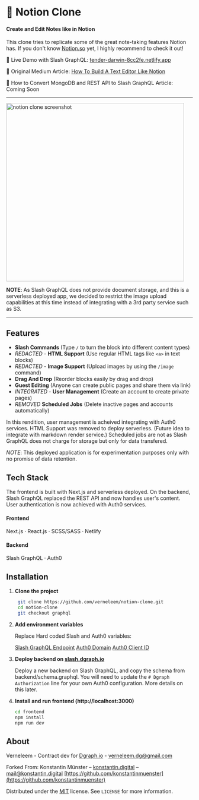 # 📓 Notion Clone

#### Create and Edit Notes like in Notion

This clone tries to replicate some of the great note-taking features Notion has. If you don't know [Notion.so](https://notion.so) yet, I highly recommend to check it out!

📌 Live Demo with Slash GraphQL: [tender-darwin-8cc2fe.netlify.app](https://tender-darwin-8cc2fe.netlify.app/)

📌 Original Medium Article: [How To Build A Text Editor Like Notion](https://medium.com/swlh/how-to-build-a-text-editor-like-notion-c510aedfdfcc)

📌 How to Convert MongoDB and REST API to Slash GraphQL Article: Coming Soon

---

<img alt="notion clone screenshot" src="./screenshot.gif" width="480">

**NOTE**: As Slash GraphQL does not provide document storage, and this is a serverless deployed app, we decided to restrict the image upload capabilities at this time instead of integrating with a 3rd party service such as S3.

---

## Features

- **Slash Commands** (Type `/` to turn the block into different content types)
- _REDACTED_ - **HTML Support** (Use regular HTML tags like `<a>` in text blocks)
- _REDACTED_ - **Image Support** (Upload images by using the `/image` command)
- **Drag And Drop** (Reorder blocks easily by drag and drop)
- **Guest Editing** (Anyone can create public pages and share them via link)
- _INTEGRATED_ - **User Management** (Create an account to create private pages)
- _REMOVED_ **Scheduled Jobs** (Delete inactive pages and accounts automatically)

In this rendition, user management is acheived integrating with Auth0 services. HTML Support was removed to deploy serverless. (Future idea to integrate with markdown render service.) Scheduled jobs are not as Slash GraphQL does not charge for storage but only for data transfered.

_NOTE_: This deployed application is for experimentation purposes only with no promise of data retention.

## Tech Stack

The frontend is built with Next.js and serverless deployed. On the backend, Slash GraphQL replaced the REST API and now handles user's content. User authentication is now achieved with Auth0 services.

#### Frontend

Next.js · React.js · SCSS/SASS · Netlify

#### Backend

Slash GraphQL · Auth0

## Installation

1. **Clone the project**

   ```sh
    git clone https://github.com/verneleem/notion-clone.git
    cd notion-clone
    git checkout graphql
   ```
   
2. **Add environment variables**

   Replace Hard coded Slash and Auth0 variables:

   [Slash GraphQL Endpoint](https://github.com/verneleem/notion-clone/blob/3255109b2cabe1ef2759f354e52257bfbf6bd003/frontend/lib/apolloClient.js#L14)
   [Auth0 Domain](https://github.com/verneleem/notion-clone/blob/3255109b2cabe1ef2759f354e52257bfbf6bd003/frontend/pages/_app.js#L36)
   [Auth0 Client ID](https://github.com/verneleem/notion-clone/blob/3255109b2cabe1ef2759f354e52257bfbf6bd003/frontend/pages/_app.js#L37)

3. **Deploy backend on [slash.dgraph.io](https://slash.dgraph.io)**

    Deploy a new backend on Slash GraphQL, and copy the schema from backend/schema.graphql. You will need to update the `# Dgraph Authorization` line for your own Auth0 configuration. More details on this later.

4. **Install and run frontend (http://localhost:3000)**

    ```sh
    cd frontend
    npm install
    npm run dev
    ```

## About

Verneleem - Contract dev for [Dgraph.io](https://dgraph.io) - [verneleem.dg@gmail.com](mailto:verneleem.dg@gmail.com)

Forked From:
Konstantin Münster – [konstantin.digital](https://konstantin.digital) – [mail@konstantin.digital](mailto:mail@konstantin.digital)
[https://github.com/konstantinmuenster](https://github.com/konstantinmuenster)

Distributed under the [MIT](http://showalicense.com/?fullname=Konstantin+M%C3%BCnster&year=2019#license-mit) license.
See `LICENSE` for more information.

